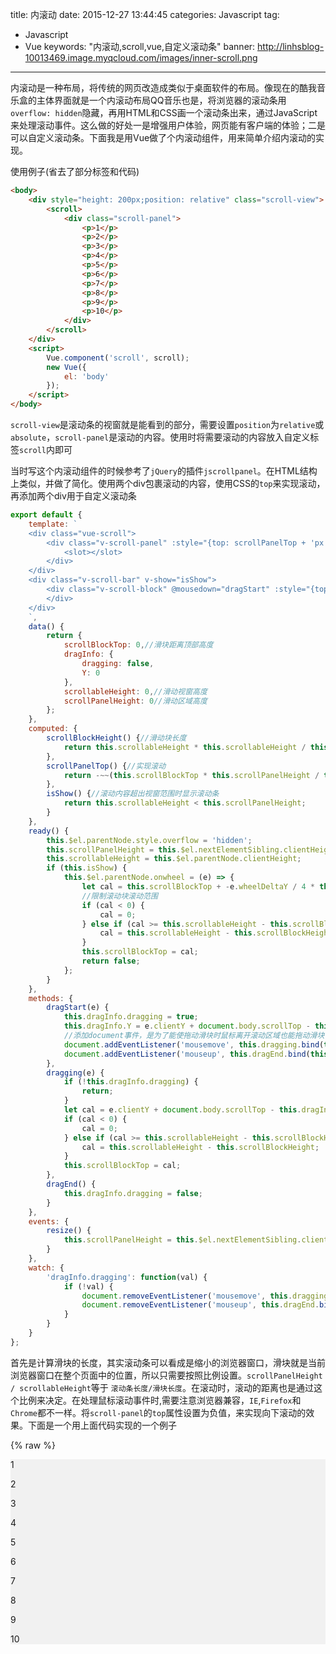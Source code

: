 title: 内滚动
date: 2015-12-27 13:44:45
categories: Javascript
tag: 
- Javascript
- Vue
keywords: "内滚动,scroll,vue,自定义滚动条"
banner: http://linhsblog-10013469.image.myqcloud.com/images/inner-scroll.png
---

内滚动是一种布局，将传统的网页改造成类似于桌面软件的布局。像现在的酷我音乐盒的主体界面就是一个内滚动布局QQ音乐也是，将浏览器的滚动条用`overflow: hidden`隐藏，再用HTML和CSS画一个滚动条出来，通过JavaScript来处理滚动事件。这么做的好处一是增强用户体验，网页能有客户端的体验；二是可以自定义滚动条。下面我是用Vue做了个内滚动组件，用来简单介绍内滚动的实现。
<!-- more  -->
使用例子(省去了部分标签和代码)
```html
<body>
    <div style="height: 200px;position: relative" class="scroll-view">
        <scroll>
            <div class="scroll-panel">
                <p>1</p>
                <p>2</p>
                <p>3</p>
                <p>4</p>
                <p>5</p>
                <p>6</p>
                <p>7</p>
                <p>8</p>
                <p>9</p>
                <p>10</p>
            </div>
        </scroll>
    </div>
    <script>
        Vue.component('scroll', scroll);
        new Vue({
            el: 'body'
        });
    </script>
</body>
```

`scroll-view`是滚动条的视窗就是能看到的部分，需要设置`position`为`relative`或`absolute`，`scroll-panel`是滚动的内容。使用时将需要滚动的内容放入自定义标签`scroll`内即可

当时写这个内滚动组件的时候参考了`jQuery`的插件`jscrollpanel`。在HTML结构上类似，并做了简化。使用两个div包裹滚动的内容，使用CSS的`top`来实现滚动，再添加两个div用于自定义滚动条

```js
export default {
    template: `
    <div class="vue-scroll">
        <div class="v-scroll-panel" :style="{top: scrollPanelTop + 'px'}">
            <slot></slot>
        </div>
    </div>
    <div class="v-scroll-bar" v-show="isShow">
        <div class="v-scroll-block" @mousedown="dragStart" :style="{top: scrollBlockTop + 'px', height: scrollBlockHeight + 'px'}" :class="{dragging: dragInfo.dragging}" @mousemove="dragging">
        </div>
    </div>
    `,
    data() {
        return {
            scrollBlockTop: 0,//滑块距离顶部高度
            dragInfo: {
                dragging: false,
                Y: 0
            },
            scrollableHeight: 0,//滑动视窗高度
            scrollPanelHeight: 0//滑动区域高度
        };
    },
    computed: {
        scrollBlockHeight() {//滑动块长度
            return this.scrollableHeight * this.scrollableHeight / this.scrollPanelHeight;
        },
        scrollPanelTop() {//实现滚动
            return -~~(this.scrollBlockTop * this.scrollPanelHeight / this.scrollableHeight);
        },
        isShow() {//滚动内容超出视窗范围时显示滚动条
            return this.scrollableHeight < this.scrollPanelHeight;
        }
    },
    ready() {
        this.$el.parentNode.style.overflow = 'hidden';
        this.scrollPanelHeight = this.$el.nextElementSibling.clientHeight;
        this.scrollableHeight = this.$el.parentNode.clientHeight;
        if (this.isShow) {
            this.$el.parentNode.onwheel = (e) => {
                let cal = this.scrollBlockTop + -e.wheelDeltaY / 4 * this.scrollableHeight / this.scrollPanelHeight;
                //限制滚动块滚动范围
                if (cal < 0) {
                    cal = 0;
                } else if (cal >= this.scrollableHeight - this.scrollBlockHeight) {
                    cal = this.scrollableHeight - this.scrollBlockHeight;
                }
                this.scrollBlockTop = cal;
                return false;
            };
        }
    },
    methods: {
        dragStart(e) {
            this.dragInfo.dragging = true;
            this.dragInfo.Y = e.clientY + document.body.scrollTop - this.scrollBlockTop;
            //添加document事件，是为了能使拖动滑块时鼠标离开滚动区域也能拖动滑块
            document.addEventListener('mousemove', this.dragging.bind(this));
            document.addEventListener('mouseup', this.dragEnd.bind(this));
        },
        dragging(e) {
            if (!this.dragInfo.dragging) {
                return;
            }
            let cal = e.clientY + document.body.scrollTop - this.dragInfo.Y;
            if (cal < 0) {
                cal = 0;
            } else if (cal >= this.scrollableHeight - this.scrollBlockHeight) {
                cal = this.scrollableHeight - this.scrollBlockHeight;
            }
            this.scrollBlockTop = cal;
        },
        dragEnd() {
            this.dragInfo.dragging = false;
        }
    },
    events: {
        resize() {
            this.scrollPanelHeight = this.$el.nextElementSibling.clientHeight;
        }
    },
    watch: {
        'dragInfo.dragging': function(val) {
            if (!val) {
                document.removeEventListener('mousemove', this.dragging.bind(this));
                document.removeEventListener('mouseup', this.dragEnd.bind(this));
            }
        }
    }
};
```

首先是计算滑块的长度，其实滚动条可以看成是缩小的浏览器窗口，滑块就是当前浏览器窗口在整个页面中的位置，所以只需要按照比例设置。`scrollPanelHeight / scrollableHeight`等于 `滚动条长度/滑块长度`。在滚动时，滚动的距离也是通过这个比例来决定。在处理鼠标滚动事件时,需要注意浏览器兼容，`IE`,`Firefox`和`Chrome`都不一样。将`scroll-panel`的`top`属性设置为负值，来实现向下滚动的效果。下面是一个用上面代码实现的一个例子

{% raw %}
<div style="height: 200px;position: relative;background-color: #f1f1f1;" class="scroll-view">
    <scroll>
        <div class="scroll-panel" style="background-color: #f1f1f1;">
            <p>1</p>
            <p>2</p>
            <p>3</p>
            <p>4</p>
            <p>5</p>
            <p>6</p>
            <p>7</p>
            <p>8</p>
            <p>9</p>
            <p>10</p>
        </div>
    </scroll>
</div>
<script src="./scroll" type="text/javascript"></script>
{% endraw %}
